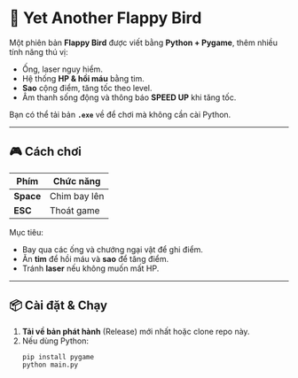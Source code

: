 # 🐤 Yet Another Flappy Bird

Một phiên bản **Flappy Bird** được viết bằng **Python + Pygame**, thêm nhiều tính năng thú vị:  
- Ống, laser nguy hiểm.  
- Hệ thống **HP & hồi máu** bằng tim.  
- **Sao** cộng điểm, tăng tốc theo level.  
- Âm thanh sống động và thông báo **SPEED UP** khi tăng tốc.  

Bạn có thể tải bản **`.exe`** về để chơi mà không cần cài Python.  

---

## 🎮 Cách chơi

| Phím        | Chức năng        |
|------------|------------------|
| **Space**  | Chim bay lên      |
| **ESC**    | Thoát game        |

Mục tiêu:  
- Bay qua các ống và chướng ngại vật để ghi điểm.  
- Ăn **tim** để hồi máu và **sao** để tăng điểm.  
- Tránh **laser** nếu không muốn mất HP.  

---

## 📦 Cài đặt & Chạy

1. **Tải về bản phát hành** (Release) mới nhất hoặc clone repo này.  
2. Nếu dùng Python:  
   ```bash
   pip install pygame
   python main.py
